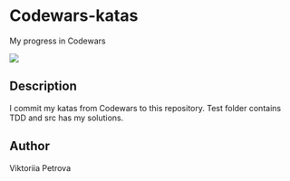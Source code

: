 # Codewars-katas

My progress in Codewars

<img src = "https://www.codewars.com/users/etrovavica1221/badges/large"/>


## Description

I commit my katas from Codewars to this repository. 
Test folder contains TDD and src has my solutions.

## Author

Viktoriia Petrova


